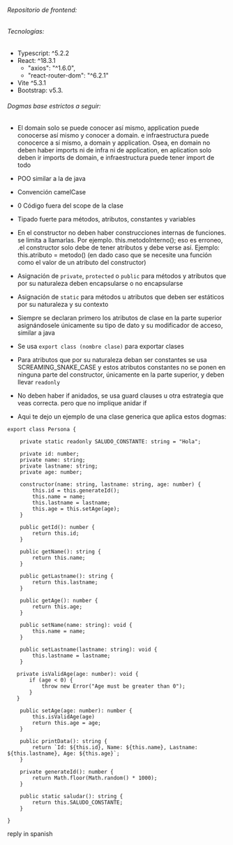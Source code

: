 ###### Repositorio de frontend: 

###### Tecnologías:

- Typescript: ^5.2.2
- React: ^18.3.1
	- "axios": "^1.6.0",
	- "react-router-dom": "^6.2.1"
- Vite ^5.3.1
- Bootstrap: v5.3.

###### Dogmas base estrictos a seguir: 
- El domain solo se puede conocer así mismo, application puede conocerse así mismo y conocer a domain. e infraestructura puede conocerce a sí mismo, a domain y application. Osea, en domain no deben haber imports ni de infra ni de application, en aplication solo deben ir imports de domain, e infraestructura puede tener import de todo
- POO similar a la de java
- Convención camelCase
- 0 Código fuera del scope de la clase
- Tipado fuerte para métodos, atributos, constantes y variables
- En el constructor no deben haber construcciones internas de funciones. se limita a llamarlas. Por ejemplo. this.metodoInterno(); eso es erroneo, .el constructor solo debe de tener atributos y debe verse así. Ejemplo: this.atributo = metodo() (en dado caso que se necesite una función como el valor de un atributo del constructor)
- Asignación de `private`, `protected` o `public` para métodos y atributos que por su naturaleza deben encapsularse o no encapsularse
- Asignación de `static` para métodos u atributos que deben ser estáticos por su naturaleza y su contexto
- Siempre se declaran primero los atributos de clase en la parte superior asignándosele únicamente su tipo de dato y su modificador de acceso, similar a java
- Se usa `export class (nombre clase)` para exportar clases
- Para atributos  que por su naturaleza deban ser constantes se usa SCREAMING_SNAKE_CASE y estos atributos constantes no se ponen en ninguna parte del constructor, únicamente en la parte superior, y deben llevar `readonly`
- No deben haber if anidados, se usa guard clauses u otra estrategia que veas correcta. pero que no implique anidar if

-  Aqui te dejo un ejemplo de una clase generica que aplica estos dogmas:

```
export class Persona {  
  
    private static readonly SALUDO_CONSTANTE: string = "Hola";  
  
    private id: number;  
    private name: string;  
    private lastname: string;  
    private age: number;  
  
    constructor(name: string, lastname: string, age: number) {  
        this.id = this.generateId();  
        this.name = name;  
        this.lastname = lastname;  
        this.age = this.setAge(age);  
    }  
  
    public getId(): number {  
        return this.id;  
    }  
  
    public getName(): string {  
        return this.name;  
    }  
  
    public getLastname(): string {  
        return this.lastname;  
    }  
  
    public getAge(): number {  
        return this.age;  
    }  
  
    public setName(name: string): void {  
        this.name = name;  
    }  
  
    public setLastname(lastname: string): void {  
        this.lastname = lastname;  
    }  
  
   private isValidAge(age: number): void {  
       if (age < 0) {  
           throw new Error("Age must be greater than 0");  
       }  
   }  
  
    public setAge(age: number): number {  
        this.isValidAge(age)  
        return this.age = age;  
    }  
  
    public printData(): string {  
        return `Id: ${this.id}, Name: ${this.name}, Lastname: ${this.lastname}, Age: ${this.age}`;  
    }  
  
    private generateId(): number {  
        return Math.floor(Math.random() * 1000);  
    }  
  
    public static saludar(): string {  
        return this.SALUDO_CONSTANTE;  
    }  
  
}

```
reply in spanish